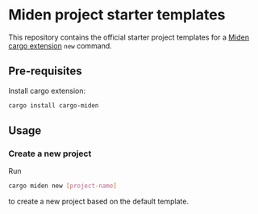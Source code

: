 # Miden project starter templates

This repository contains the official starter project templates for a [Miden cargo extension](https://0xmiden.github.io/compiler/usage/cargo-miden.html) `new` command.  

## Pre-requisites

Install cargo extension:

```bash
cargo install cargo-miden
```

## Usage

### Create a new project

Run

```bash
cargo miden new [project-name]
```

to create a new project based on the default template.
